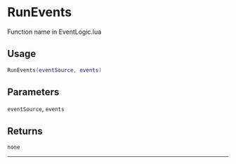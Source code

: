 # RunEvents
Function name in EventLogic.lua
## Usage
```lua
RunEvents(eventSource, events)
```
## Parameters
`eventSource`, `events`
## Returns
`none`

---